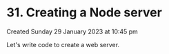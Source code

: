 # 31. Creating a Node server
Created Sunday 29 January 2023 at 10:45 pm

Let's write code to create a web server.